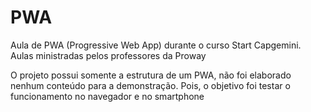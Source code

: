 # PWA
Aula de PWA (Progressive Web App) durante o curso Start Capgemini. Aulas ministradas pelos professores da Proway

O projeto possui somente a estrutura de um PWA, não foi elaborado nenhum conteúdo para a demonstração. 
Pois, o objetivo foi testar o funcionamento no navegador e no smartphone
